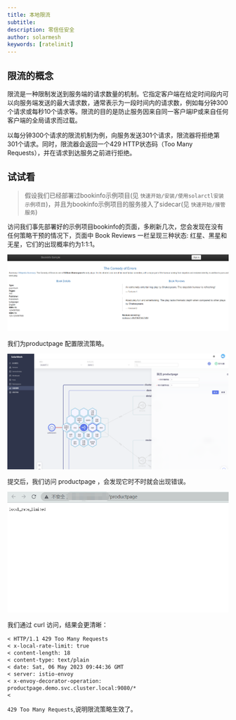 ```yaml
---
title: 本地限流
subtitle:
description: 零信任安全
author: solarmesh
keywords: [ratelimit]
---
```


## 限流的概念
限流是一种限制发送到服务端的请求数量的机制。它指定客户端在给定时间段内可以向服务端发送的最大请求数，通常表示为一段时间内的请求数，例如每分钟300个请求或每秒10个请求等。限流的目的是防止服务因来自同一客户端IP或来自任何客户端的全局请求而过载。

以每分钟300个请求的限流机制为例，向服务发送301个请求，限流器将拒绝第301个请求。同时，限流器会返回一个429 HTTP状态码（Too Many Requests），并在请求到达服务之前进行拒绝。

## 试试看

> 假设我们已经部署过bookinfo示例项目(见 `快速开始/安装/使用solarctl安装示例项目`)，并且为bookinfo示例项目的服务接入了sidecar(见 `快速开始/接管服务`)

访问我们事先部署好的示例项目bookinfo的页面，多刷新几次，您会发现在没有任何策略干预的情况下，页面中 Book Reviews 一栏呈现三种状态: 红星、黑星和无星，它们的出现概率约为1:1:1。


![](img.png)

我们为productpage 配置限流策略。

![](img_1.png)

提交后，我们访问 productpage ，会发现它时不时就会出现错误。

![](img_2.png)

我们通过 curl 访问，结果会更清晰：

```shell
< HTTP/1.1 429 Too Many Requests
< x-local-rate-limit: true
< content-length: 18
< content-type: text/plain
< date: Sat, 06 May 2023 09:44:36 GMT
< server: istio-envoy
< x-envoy-decorator-operation: productpage.demo.svc.cluster.local:9080/*
<
```

``429 Too Many Requests``,说明限流策略生效了。


